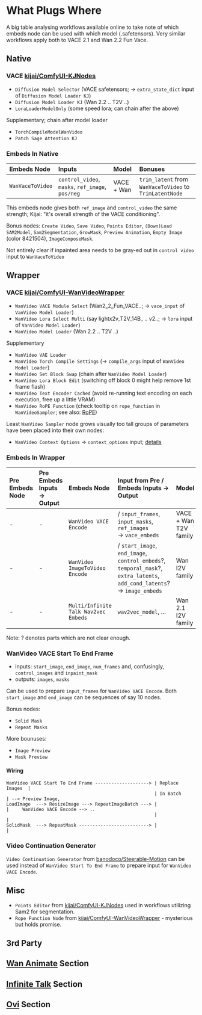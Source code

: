 # What Plugs Where

A big table analysing workflows available online to take note of which embeds node can be used with which model (.safetensors).
Very similar workflows apply both to VACE 2.1 and Wan 2.2 Fun Vace.

## Native

### VACE [kijai/ComfyUI-KJNodes](https://github.com/kijai/ComfyUI-KJNodes)

* `Diffusion Model Selector` (VACE safetensors; -> `extra_state_dict` input of `Diffusion Model Loader KJ`)
* `Diffusion Model Loader KJ` (Wan 2.2 .. T2V ..)
* `LoraLoaderModelOnly` (some speed lora; can chain after the above)

Supplementary; chain after model loader

* `TorchCompileModelWanVideo`
* `Patch Sage Attention KJ`

### Embeds In Native

| Embeds Node | Inputs | Model | Bonuses |
| :-- | :-- | :-- | :-- |
| `WanVaceToVideo` | `control_video`, `masks`, `ref_image`, `pos/neg` | VACE + Wan | `trim_latent` from `WanVaceToVideo` to `TrimLatentNode` |

This embeds node gives both `ref_image` and `control_video` the same strength; Kijai: "it's overall strength of the VACE conditioning".

Bonus nodes: `Create Video`, `Save Video`, `Points Editor`, `(Down)Load SAM2Model`, `Sam2Segmentation`, `GrowMask`, `Preview Animation`, `Empty Image` (color 8421504), `ImageComposeMask`.

Not entirely clear if inpainted area needs to be gray-ed out in `control video` input to `WanVaceToVideo`

## Wrapper

### VACE [kijai/ComfyUI-WanVideoWrapper](https://github.com/kijai/ComfyUI-WanVideoWrapper)

* `WanVideo VACE Module Select` (Wan2_2_Fun_VACE..; -> `vace_input` of `VanVideo Model Loader`)
* `WanVideo Lora Select Multi` (say lightx2v_T2V_14B_ .. v2..; -> `lora` input of `VanVideo Model Loader`)
* `WanVideo Model Loader` (Wan 2.2 .. T2V ..)

Supplementary

* `WanVideo VAE Loader`
* `WanVideo Torch Compile Settings` (-> `compile_args` input of `WanVideo Model Loader`)
* `WanVideo Set Block Swap` (chain after `WanVideo Model Loader`)
* `WanVideo Lora Block Edit` (switching off block 0 might help remove 1st frame flash)
* `WanVideo Text Encoder Cached` (avoid re-running text encoding on each execution, free up a little VRAM)
* `WanVideo RoPE Function` (check tooltip on `rope_function` in `WanVideoSampler`; see also: [RoPE](hidden-knowledge.md#rope))

Least `WanVideo Sampler` node grows visually too tall groups of parameters have been placed into their own nodes:

* `WanVideo Context Options` -> `context_options` input; [details](what-plugs-where/context-options.md)

### Embeds In Wrapper

| Pre Embeds Node| Pre Embeds Inputs -> Output | Embeds Node | Input from Pre / Embeds Inputs -> Output | Model | WanVideo Sampler Input |
| :-- | :-- | :-- | :-- | :-- | :-- |
| - | - | `WanVideo VACE Encode` | / `input_frames`, `input_masks`, `ref_images`<br>-> `vace_embeds` | VACE + Wan T2V family | `image_embeds` |
| - | - | `WanVideo ImageToVideo Encode` | / `start_image`, `end_image`, `control_embeds`?, `temporal_mask`?, `extra_latents`, `add_cond_latents`?<br>-> `image_embeds` | Wan I2V family | `image_embeds` |
| - | - | `Multi/Infinite Talk Wav2vec Embeds` | `wav2vec_model`, ... |  Wan 2.1 I2V family | `image_embeds` |

Note: ? denotes parts which are not clear enough.

### WanVideo VACE Start To End Frame

* inputs: `start_image`, `end_image`, `num_frames` and, confusingly, `control_images` and `inpaint_mask`
* outputs: `images`, `masks`

Can be used to prepare `input_frames` for `WanVideo VACE Encode`.
Both `start_image` and `end_image` can be sequences of say 10 nodes.

Bonus nodes:

* `Solid Mask`
* `Repeat Masks`

More bounuses:

* `Image Preview`
* `Mask Preview`

#### Wiring

```
WanVideo VACE Start To End Frame --------------------> | Replace Images  |
                                                       | In Batch        | --> Preview Image,
LoadImage  ---> ResizeImage ---> RepeatImageBatch ---> |                 |     WanVideo VACE Encode --> ..
                                                       |                 |
SolidMask  ---> RepeatMask --------------------------> |                 |
```

### Video Continuation Generator

`Video Continuation Generator` from [banodoco/Steerable-Motion](https://github.com/banodoco/Steerable-Motion) can be used instead of `WanVideo Start To End Frame` to prepare input for `WanVideo VACE Encode`.

## Misc

* `Points Editor` from [kijai/ComfyUI-KJNodes](https://github.com/kijai/ComfyUI-KJNodes) used in workflows utilizing Sam2 for segmentation.
* `Rope Function Node` from [kijai/ComfyUI-WanVideoWrapper](https://github.com/kijai/ComfyUI-WanVideoWrapper) - mysterious but holds promise.

## 3rd Party

## [Wan Animate](wan-animate-mocha.md#what-plugs-where-wan-animate) Section

## [Infinite Talk](infinite-talk.md) Section

## [Ovi](ovi.md) Section

